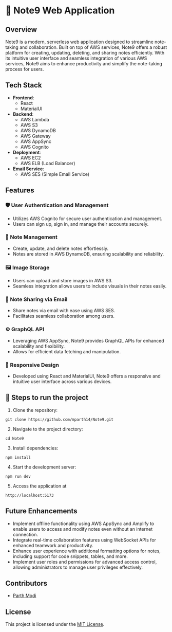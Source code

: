 # 📝 Note9 Web Application

## Overview

Note9 is a modern, serverless web application designed to streamline note-taking and collaboration. Built on top of AWS services, Note9 offers a robust platform for creating, updating, deleting, and sharing notes efficiently. With its intuitive user interface and seamless integration of various AWS services, Note9 aims to enhance productivity and simplify the note-taking process for users.

## Tech Stack

- **Frontend**:
  - React
  - MaterialUI
- **Backend**:
  - AWS Lambda
  - AWS S3
  - AWS DynamoDB
  - AWS Gateway
  - AWS AppSync
  - AWS Cognito
- **Deployment**:
  - AWS EC2
  - AWS ELB (Load Balancer)
- **Email Service**:
  - AWS SES (Simple Email Service)

## Features

### 🛡️ User Authentication and Management

- Utilizes AWS Cognito for secure user authentication and management.
- Users can sign up, sign in, and manage their accounts securely.

### 📝 Note Management

- Create, update, and delete notes effortlessly.
- Notes are stored in AWS DynamoDB, ensuring scalability and reliability.

### 🖼️ Image Storage

- Users can upload and store images in AWS S3.
- Seamless integration allows users to include visuals in their notes easily.

### 📧 Note Sharing via Email

- Share notes via email with ease using AWS SES.
- Facilitates seamless collaboration among users.

### ⚙️ GraphQL API

- Leveraging AWS AppSync, Note9 provides GraphQL APIs for enhanced scalability and flexibility.
- Allows for efficient data fetching and manipulation.

### 📱 Responsive Design

- Developed using React and MaterialUI, Note9 offers a responsive and intuitive user interface across various devices.

## 🚀 Steps to run the project

1. Clone the repository:

  `git clone https://github.com/mparth14/Note9.git`

2. Navigate to the project directory:

  `cd Note9`

3. Install dependencies:

  `npm install`

4. Start the development server:

  `npm run dev`

5. Access the application at

  `http://localhost:5173`

## Future Enhancements

- Implement offline functionality using AWS AppSync and Amplify to enable users to access and modify notes even without an internet connection.
- Integrate real-time collaboration features using WebSocket APIs for enhanced teamwork and productivity.
- Enhance user experience with additional formatting options for notes, including support for code snippets, tables, and more.
- Implement user roles and permissions for advanced access control, allowing administrators to manage user privileges effectively.

## Contributors

- [Parth Modi](https://github.com/mparth14)

## License

This project is licensed under the [MIT License](LICENSE).
